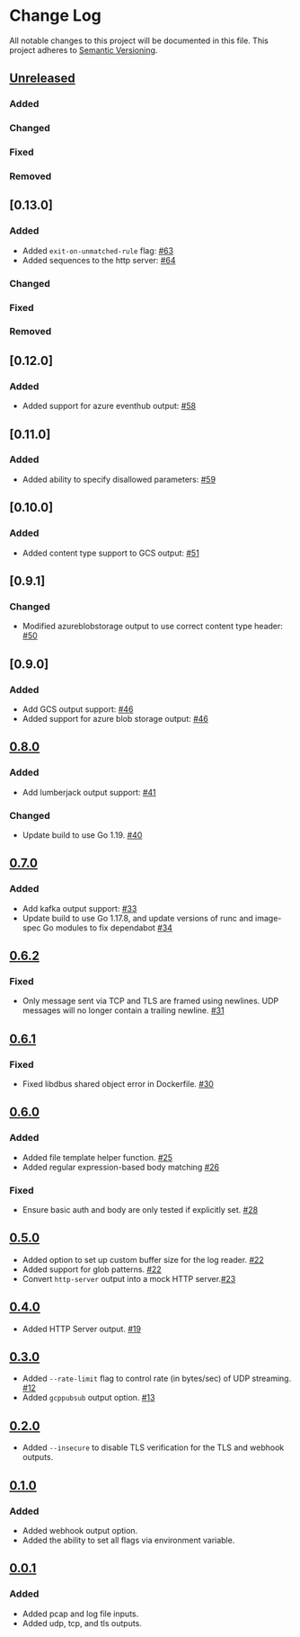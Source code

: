 # Change Log
All notable changes to this project will be documented in this file.
This project adheres to [Semantic Versioning](http://semver.org/).

## [Unreleased]

### Added

### Changed

### Fixed

### Removed

## [0.13.0]

### Added

- Added `exit-on-unmatched-rule` flag: [#63](https://github.com/elastic/stream/pull/63)
- Added sequences to the http server: [#64](https://github.com/elastic/stream/pull/64)

### Changed

### Fixed

### Removed

## [0.12.0]

### Added

- Added support for azure eventhub output: [#58](https://github.com/elastic/stream/pull/58)

## [0.11.0]

### Added

- Added ability to specify disallowed parameters: [#59](https://github.com/elastic/stream/pull/59)

## [0.10.0]

### Added

- Added content type support to GCS output: [#51](https://github.com/elastic/stream/pull/51)

## [0.9.1]

### Changed

- Modified azureblobstorage output to use correct content type header: [#50](https://github.com/elastic/stream/pull/50)

## [0.9.0]

### Added

- Add GCS output support: [#46](https://github.com/elastic/stream/pull/46)
- Added support for azure blob storage output: [#46](https://github.com/elastic/stream/pull/46)

## [0.8.0]

### Added

- Add lumberjack output support: [#41](https://github.com/elastic/stream/pull/41)

### Changed

- Update build to use Go 1.19. [#40](https://github.com/elastic/stream/pull/40)

## [0.7.0]

### Added

- Add kafka output support: [#33](https://github.com/elastic/stream/pull/33)
- Update build to use Go 1.17.8, and update versions of runc and image-spec Go modules to fix dependabot [#34](https://github.com/elastic/stream/pull/34)

## [0.6.2]

### Fixed

- Only message sent via TCP and TLS are framed using newlines. UDP messages will
no longer contain a trailing newline. [#31](https://github.com/elastic/stream/pull/31)

## [0.6.1]

### Fixed

- Fixed libdbus shared object error in Dockerfile. [#30](https://github.com/elastic/stream/pull/30)

## [0.6.0]

### Added

- Added file template helper function. [#25](https://github.com/elastic/stream/pull/25)
- Added regular expression-based body matching [#26](https://github.com/elastic/stream/pull/26)

### Fixed

- Ensure basic auth and body are only tested if explicitly set. [#28](https://github.com/elastic/stream/pull/28)

## [0.5.0]

- Added option to set up custom buffer size for the log reader. [#22](https://github.com/elastic/stream/pull/22)
- Added support for glob patterns. [#22](https://github.com/elastic/stream/pull/22)
- Convert `http-server` output into a mock HTTP server.[#23](https://github.com/elastic/stream/pull/23)

## [0.4.0]

- Added HTTP Server output. [#19](https://github.com/elastic/stream/pull/19)

## [0.3.0]

- Added `--rate-limit` flag to control rate (in bytes/sec) of UDP streaming. [#12](https://github.com/elastic/stream/pull/12)
- Added `gcppubsub` output option. [#13](https://github.com/elastic/stream/pull/13)

## [0.2.0]

- Added `--insecure` to disable TLS verification for the TLS and webhook outputs.

## [0.1.0]

### Added

- Added webhook output option.
- Added the ability to set all flags via environment variable.

## [0.0.1]

### Added

- Added pcap and log file inputs.
- Added udp, tcp, and tls outputs.

[Unreleased]: https://github.com/elastic/stream/compare/v0.8.0...HEAD
[0.8.0]: https://github.com/elastic/stream/releases/tag/v0.8.0
[0.7.0]: https://github.com/elastic/stream/releases/tag/v0.7.0
[0.6.2]: https://github.com/elastic/stream/releases/tag/v0.6.2
[0.6.1]: https://github.com/elastic/stream/releases/tag/v0.6.1
[0.6.0]: https://github.com/elastic/stream/releases/tag/v0.6.0
[0.5.0]: https://github.com/elastic/stream/releases/tag/v0.5.0
[0.4.0]: https://github.com/elastic/stream/releases/tag/v0.4.0
[0.3.0]: https://github.com/elastic/stream/releases/tag/v0.3.0
[0.2.0]: https://github.com/elastic/stream/releases/tag/v0.2.0
[0.1.0]: https://github.com/elastic/stream/releases/tag/v0.1.0
[0.0.1]: https://github.com/elastic/stream/releases/tag/v0.0.1

